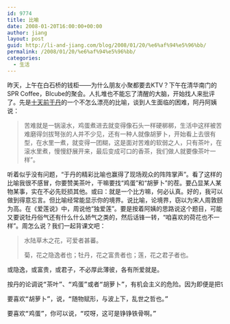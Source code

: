 ```yaml
---
id: 9774
title: 比喻
date: 2008-01-20T16:00:00+00:00
author: jiang
layout: post
guid: http://li-and-jiang.com/blog/2008/01/20/%e6%af%94%e5%96%bb/
permalink: /2008/01/20/%e6%af%94%e5%96%bb/
categories:
  - 生活
---
```

昨天，上午在白石桥的钱柜——为什么朋友小聚都要去KTV？下午在清华南门的SPR Coffee，BIcube的聚会。人扎堆也不能忘了清醒的大脑，开始找人来批评了。先是<a href="http://book.sina.com.cn/news/c/2008-01-10/1031228464.shtml" target="_blank">十天前于丹</a>的一个不怎么漂亮的比喻，谈到人生面临的困难，阿丹阿姨说：
  


> 苦难就是一锅滚水，鸡蛋煮进去就变得像石头一样硬梆梆，生活中这样被苦难磨得剑拔弩张的人并不少见，还有一种人就像胡萝卜，开始看上去很有型，在水里一煮，就变得一团糊，这是面对苦难的软弱之人，只有茶叶，在滚水里煮，慢慢舒展开来，最后变成可口的香茶，我们做人就要像茶叶一样”。

听着似乎没有问题，“于丹的精彩比喻也赢得了现场观众的阵阵掌声”。看了这样的比喻我很不感冒，你要赞美茶叶，干嘛要找“鸡蛋”和“胡萝卜”的茬。要凸显某人某物某事，实在不必先贬损其他。或曰：就是一个比方嘛，何必认真。好的，我可以做到得意忘言。但比喻经常能显示你的境界。说比喻，论境界，窃以为宋人周敦颐为高。在《爱莲说》中，周说他“独爱莲”。要是按着阿姨的思路说这个题目，可能又要说牡丹俗气还有什么什么娇气之类的，然后话锋一转，“咱喜欢的荷花也不一样”。周怎么说？我们一起背课文吧：
  


> <pre>水陆草木之花，可爱者甚蕃。</pre>
> 
> <pre>菊，花之隐逸者也；牡丹，花之富贵者也；莲，花之君子者也。</pre>

<pre>或隐逸，或富贵，或君子，不必厚此薄彼，各有所爱就是。</pre>

<pre>按丹的论调说“茶叶”、“鸡蛋”或者“胡萝卜”，有机会主义的危险。因为即便是把它们都投入“一锅滚水”：</pre>

<pre>要喜欢“胡萝卜”，说，“随物赋形，与波上下，乱世之哲也。”</pre>

<pre>要喜欢“鸡蛋”，你可以说，“哎呀，这可是铮铮铁骨啊。”</pre>